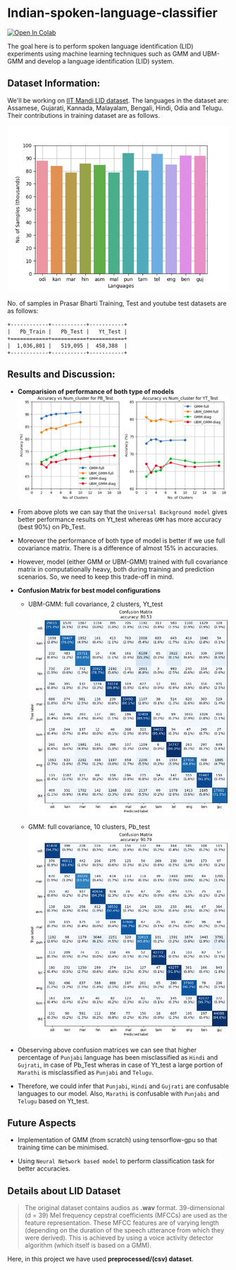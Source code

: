 # Indian-spoken-language-classifier
[![Open In Colab](https://colab.research.google.com/assets/colab-badge.svg)](https://colab.research.google.com/github/Narayan1281/Indian-Spoken-Language-Classifier/blob/main/sound_classifier.ipynb)


The goal here is to perform spoken language identification (LID) experiments using machine learning techniques such as GMM and UBM-GMM and develop a language identification (LID) system.

## Dataset Information:

We'll be working on [IIT Mandi LID dataset](https://speechiitmandi.github.io/air/). The languages in the dataset are: Assamese, Gujarati, Kannada, Malayalam, Bengali, Hindi, Odia and Telugu. Their contributions in training dataset are as follows.

![Sample distribution of training data](plots/train_distribution.png "Training set samples")

No. of samples in Prasar Bharti Training, Test and youtube test datasets are as follows:
```
+------------+-----------+-----------+
|   Pb_Train |   Pb_Test |   Yt_Test |
+============+===========+===========+
|  1,036,801 |   519,095 |  458,388  |
+------------+-----------+-----------+
```

## Results and Discussion:

- **Comparision of performance of both type of models**
![performance of model](plots/accuracy_combined.png "accuracy")

- From above plots we can say that the ```Universal Background model``` gives better performance results on Yt_test whereas ```GMM``` has more accuracy (best 90%) on Pb_Test.

- Moreover the performance of both type of model is better if we use full covariance matrix. There is a difference of almost 15% in accuracies. 
  
- However, model (either GMM or UBM-GMM) trained with full covariance matrix in computationally heavy, both during training and prediction scenarios. So, we need to keep this trade-off in mind.
  
- **Confusion Matrix for best model configurations**
  * UBM-GMM: full covariance, 2 clusters, Yt_test
  ![confusion matrix](plots/confusion_matix-full_ubm-gmm(best)_pb.png)
  
  * GMM: full covariance, 10 clusters, Pb_test
  ![confusion matrix](plots/confusion_matix-full_gmm(best)_pb.png)

- Obeserving above confusion matrices we can see that higher percentage of ```Punjabi``` language has been misclassified as ```Hindi``` and ```Gujrati```, in case of Pb_Test wheras in case of Yt_test a large portion of ```Marathi``` is misclassified as ```Punjabi``` and ```Telugu```. 

- Therefore, we could infer that ```Punjabi```, ```Hindi``` and ```Gujrati``` are confusable languages to our model. Also, ```Marathi``` is confusable with ```Punjabi``` and ```Telugu``` based on Yt_test.

## Future Aspects

- Implementation of GMM (from scratch) using tensorflow-gpu so that training time can be minimised.

-  Using ```Neural Network based model``` to perform classification task for better accuracies.

## Details about LID Dataset

>  The original dataset contains audios as **.wav** format. 39-dimensional (d = 39) Mel
frequency cepstral coefficients (MFCCs) are used as the feature representation. These MFCC features are of varying length (depending on the duration
of the speech utterance from which they were derived). This is achieved by
using a voice activity detector algorithm (which itself is based on a GMM).

Here, in this project we have used **preprocessed/(csv) dataset**. 

